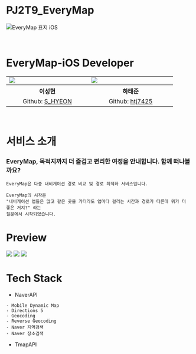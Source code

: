 # PJ2T9_EveryMap
![EveryMap 표지 iOS](https://github.com/APP-iOS3rd/PJ2T9_EveryMap/assets/43903354/0cc6ae6c-08aa-4c82-a476-8d0a11c8de17)

<br>

# EveryMap-iOS Developer
<table align="center" style = "table-layout: auto; width: 100%; table-layout: fixed;">
  <colgroup>
    <col style="width:33%"/>
    <col style="width:34%"/>
  </colgroup>
  <tr>
    <td>
      <img src= "https://github.com/APP-iOS3rd/PJ2T9_EveryMap/assets/43903354/15229a6c-1d71-4e0c-8d59-97a5d6f93062"/> 
    </td>
    <td>
      <img src="https://github.com/APP-iOS3rd/PJ2T9_EveryMap/assets/43903354/25f216a9-5850-4fe7-a972-c47a054769a1"/> 
    </td>
  </tr>
  <tr>
    <th align="center">이성현</th>
    <th align="center">하태준</th>
  </tr>
  <tr>
    <td align="center">
     Github: <a href="https://github.com/zxl3651">S_HYEON</a>
    </td>
    <td align="center">
     Github: <a href="https://github.com/htj7425">htj7425</a>
    </td>
  </tr>
</table>

<br>

# 서비스 소개

### EveryMap, 목적지까지 더 즐겁고 편리한 여정을 안내합니다. 함께 떠나볼까요?
```
EveryMap은 다중 내비게이션 경로 비교 및 경로 최적화 서비스입니다.

EveryMap의 시작은
"내비게이션 앱들은 많고 같은 곳을 가더라도 앱마다 걸리는 시간과 경로가 다른데 뭐가 더 좋은 거지?" 라는
질문에서 시작되었습니다.
```

# Preview
<img src = "https://github.com/APP-iOS3rd/PJ2T9_EveryMap/assets/43903354/aa218a8f-91e0-444c-a5d4-52aa4a8e9d4d" />
<img src = "https://github.com/APP-iOS3rd/PJ2T9_EveryMap/assets/43903354/446e3712-3842-40f9-87e5-04a5d6e76165" />
<img src = "https://github.com/APP-iOS3rd/PJ2T9_EveryMap/assets/43903354/4fc48019-ed1b-4c3b-94b1-3c8b34f6156b" />


# Tech Stack

* NaverAPI
```
- Mobile Dynamic Map
- Directions 5
- Geocoding
- Reverse Geocoding
- Naver 지역검색
- Naver 장소검색
```
* TmapAPI
